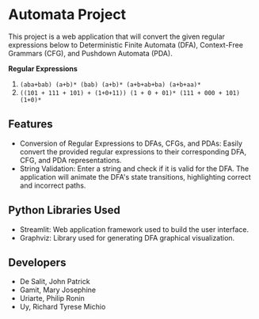 # Automata Project
This project is a web application that will convert the given regular expressions below to Deterministic Finite Automata (DFA), Context-Free Grammars (CFG), and Pushdown Automata (PDA).

**Regular Expressions**
1. `(aba+bab) (a+b)* (bab) (a+b)* (a+b+ab+ba) (a+b+aa)*`
2. `((101 + 111 + 101) + (1+0+11)) (1 + 0 + 01)* (111 + 000 + 101) (1+0)*`

## Features
- Conversion of Regular Expressions to DFAs, CFGs, and PDAs: Easily convert the provided regular expressions to their corresponding DFA, CFG, and PDA representations.
- String Validation: Enter a string and check if it is valid for the DFA. The application will animate the DFA's state transitions, highlighting correct and incorrect paths.

## Python Libraries Used
- Streamlit: Web application framework used to build the user interface.
- Graphviz: Library used for generating DFA graphical visualization.

## Developers
- De Salit, John Patrick
- Gamit, Mary Josephine
- Uriarte, Philip Ronin
- Uy, Richard Tyrese Michio